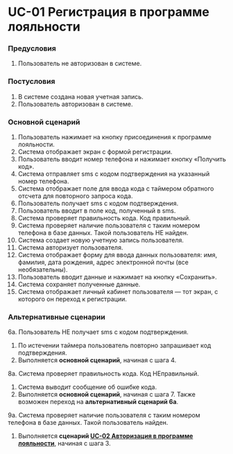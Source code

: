 # UC-01 Регистрация в программе лояльности

### Предусловия

1. Пользователь не авторизован в системе.

### Постусловия

1. В системе создана новая учетная запись.
2. Пользователь авторизован в системе.

### Основной сценарий

1. Пользователь нажимает на кнопку присоединения к программе лояльности.
2. Система отображает экран с формой регистрации.
3. Пользователь вводит номер телефона и нажимает кнопку «Получить код».
4. Система отправляет sms с кодом подтверждения на указанный номер телефона.
5. Система отображает поле для ввода кода с таймером обратного отсчета для повторного запроса кода.
6. Пользователь получает sms с кодом подтверждения.
7. Пользователь вводит в поле код, полученный в sms.
8. Система проверяет правильность кода. Код правильный.
9. Система проверяет наличие пользователя с таким номером телефона в базе данных. Такой пользователь НЕ найден.
10. Система создает новую учетную запись пользователя.
11. Система авторизует пользователя.
12. Система отображает форму для ввода данных пользователя: имя, фамилия, дата рождения, адрес электронной почты 
    (все необязательны).
13. Пользователь вводит данные и нажимает на кнопку «Сохранить».
14. Система сохраняет полученные данные.
15. Система отображает личный кабинет пользователя — тот экран, с которого он переход к регистрации.

### Альтернативные сценарии

6а. Пользователь НЕ получает sms с кодом подтверждения.

1. По истечении таймера пользователь повторно запрашивает код подтверждения.
2. Выполняется **основной сценарий**, начиная с шага 4.

8а. Система проверяет правильность кода. Код НЕправильный.

1. Система выводит сообщение об ошибке кода.
2. Выполняется **основной сценарий**, начиная с шага 7. Также возможен переход на **альтернативный сценарий 6а**.

9a. Система проверяет наличие пользователя с таким номером телефона в базе данных. Такой пользователь найден.

1. Выполняется **сценарий [UC-02 Авторизация в программе лояльности](uc02.md)**, начиная с шага 3.